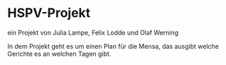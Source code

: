 # HSPV-Projekt

ein Projekt von Julia Lampe, Felix Lodde und Olaf Werning

In dem Projekt geht es um einen Plan für die Mensa, das ausgibt welche Gerichte es an welchen Tagen gibt.
